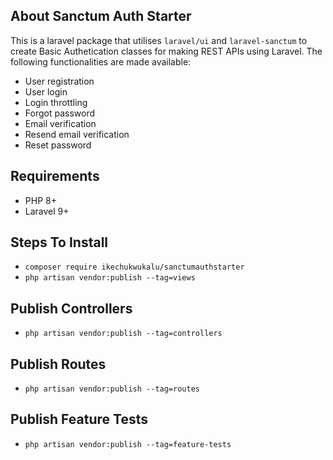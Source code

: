 ## About Sanctum Auth Starter

This is a laravel package that utilises `laravel/ui` and `laravel-sanctum` to create Basic Authetication classes for making REST APIs using Laravel. The following functionalities are made available:

- User registration
- User login
- Login throttling
- Forgot password
- Email verification
- Resend email verification
- Reset password

## Requirements

- PHP 8+
- Laravel 9+

## Steps To Install

- `composer require ikechukwukalu/sanctumauthstarter`
- `php artisan vendor:publish --tag=views`

## Publish Controllers

- `php artisan vendor:publish --tag=controllers`

## Publish Routes

- `php artisan vendor:publish --tag=routes`

## Publish Feature Tests

- `php artisan vendor:publish --tag=feature-tests`


